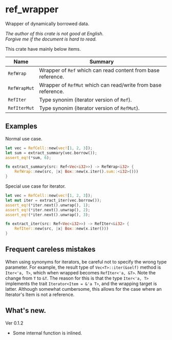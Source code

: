 ref_wrapper
===

Wrapper of dynamically borrowed data.

*The author of this crate is not good at English.*  
*Forgive me if the document is hard to read.*

This crate have mainly below items.

|Name         | Summary                                                       |
|-------------|---------------------------------------------------------------|
|`RefWrap`    | Wrapper of `Ref` which can read content from base reference.  |
|`RefWrapMut` | Wrapper of `RefMut` which can read/write from base reference. |
|`RefIter`    | Type synonim (iterator version of `Ref`).                     |
|`RefIterMut` | Type synonim (iterator version of `RefMut`).                  |

## Examples

Normal use case.

```rust
let vec = RefCell::new(vec![1, 2, 3]);
let sum = extract_summary(vec.borrow());
assert_eq!(*sum, 6);

fn extract_summary(src: Ref<Vec<i32>>) -> RefWrap<i32> {
    RefWrap::new(src, |x| Box::new(x.iter().sum::<i32>()))
}
```

Special use case for iterator.

```rust
let vec = RefCell::new(vec![1, 2, 3]);
let mut iter = extract_iter(vec.borrow());
assert_eq!(*iter.next().unwrap(), 1);
assert_eq!(*iter.next().unwrap(), 2);
assert_eq!(*iter.next().unwrap(), 3);

fn extract_iter(src: Ref<Vec<i32>>) -> RefIter<&i32> {
    RefIter::new(src, |x| Box::new(x.iter()))
}
```

## Frequent careless mistakes

When using synonyms for iterators, be careful not to specify the wrong type parameter.
For example, the result type of `Vec<T>::iter(&self)` method is `Iter<'a, T>`, which
when wrapped becomes `RefIter<'a, &T>`. Note the change from `T` to `&T`. The reason
for this is that the type `Iter<'a, T>` implements the trait `Iterator<Item = &'a T>`,
and the wrapping target is latter. Although somewhat cumbersome, this allows for the
case where an Iterator's Item is not a reference.

## What's new.

Ver 0.1.2

* Some internal function is inlined.
